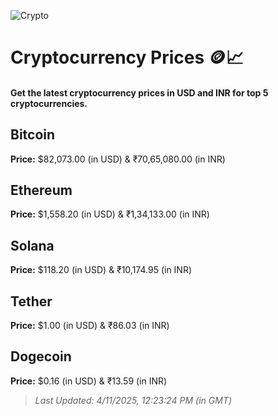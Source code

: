 
![Crypto](https://www.techguide.com.au/wp-content/uploads/2020/11/crypto3.jpeg)

# Cryptocurrency Prices 🪙📈

#### Get the latest cryptocurrency prices in USD and INR for top 5 cryptocurrencies.

## Bitcoin

**Price:** $82,073.00 (in USD) & ₹70,65,080.00 (in INR)

## Ethereum

**Price:** $1,558.20 (in USD) & ₹1,34,133.00 (in INR)

## Solana

**Price:** $118.20 (in USD) & ₹10,174.95 (in INR)

## Tether

**Price:** $1.00 (in USD) & ₹86.03 (in INR)

## Dogecoin

**Price:** $0.16 (in USD) & ₹13.59 (in INR)

> _Last Updated: 4/11/2025, 12:23:24 PM (in GMT)_
